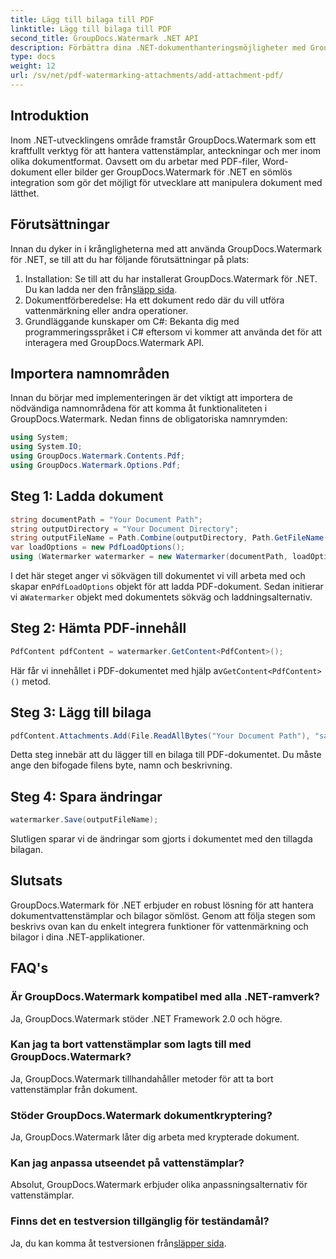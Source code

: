 ```yaml
---
title: Lägg till bilaga till PDF
linktitle: Lägg till bilaga till PDF
second_title: GroupDocs.Watermark .NET API
description: Förbättra dina .NET-dokumenthanteringsmöjligheter med GroupDocs.Watermark för sömlös vattenmärkning och hantering av bilagor.
type: docs
weight: 12
url: /sv/net/pdf-watermarking-attachments/add-attachment-pdf/
---
```

## Introduktion
Inom .NET-utvecklingens område framstår GroupDocs.Watermark som ett kraftfullt verktyg för att hantera vattenstämplar, anteckningar och mer inom olika dokumentformat. Oavsett om du arbetar med PDF-filer, Word-dokument eller bilder ger GroupDocs.Watermark för .NET en sömlös integration som gör det möjligt för utvecklare att manipulera dokument med lätthet.
## Förutsättningar
Innan du dyker in i krångligheterna med att använda GroupDocs.Watermark för .NET, se till att du har följande förutsättningar på plats:
1.  Installation: Se till att du har installerat GroupDocs.Watermark för .NET. Du kan ladda ner den från[släpp sida](https://releases.groupdocs.com/Watermark/net/).
2. Dokumentförberedelse: Ha ett dokument redo där du vill utföra vattenmärkning eller andra operationer.
3. Grundläggande kunskaper om C#: Bekanta dig med programmeringsspråket i C# eftersom vi kommer att använda det för att interagera med GroupDocs.Watermark API.

## Importera namnområden
Innan du börjar med implementeringen är det viktigt att importera de nödvändiga namnområdena för att komma åt funktionaliteten i GroupDocs.Watermark. Nedan finns de obligatoriska namnrymden:
```csharp
using System;
using System.IO;
using GroupDocs.Watermark.Contents.Pdf;
using GroupDocs.Watermark.Options.Pdf;
```
## Steg 1: Ladda dokument
```csharp
string documentPath = "Your Document Path";
string outputDirectory = "Your Document Directory";
string outputFileName = Path.Combine(outputDirectory, Path.GetFileName(documentPath));
var loadOptions = new PdfLoadOptions();
using (Watermarker watermarker = new Watermarker(documentPath, loadOptions))
```
 I det här steget anger vi sökvägen till dokumentet vi vill arbeta med och skapar en`PdfLoadOptions` objekt för att ladda PDF-dokument. Sedan initierar vi a`Watermarker` objekt med dokumentets sökväg och laddningsalternativ.
## Steg 2: Hämta PDF-innehåll
```csharp
PdfContent pdfContent = watermarker.GetContent<PdfContent>();
```
 Här får vi innehållet i PDF-dokumentet med hjälp av`GetContent<PdfContent>()` metod.
## Steg 3: Lägg till bilaga
```csharp
pdfContent.Attachments.Add(File.ReadAllBytes("Your Document Path"), "sample doc", "sample doc as attachment");
```
Detta steg innebär att du lägger till en bilaga till PDF-dokumentet. Du måste ange den bifogade filens byte, namn och beskrivning.
## Steg 4: Spara ändringar
```csharp
watermarker.Save(outputFileName);
```
Slutligen sparar vi de ändringar som gjorts i dokumentet med den tillagda bilagan.

## Slutsats
GroupDocs.Watermark för .NET erbjuder en robust lösning för att hantera dokumentvattenstämplar och bilagor sömlöst. Genom att följa stegen som beskrivs ovan kan du enkelt integrera funktioner för vattenmärkning och bilagor i dina .NET-applikationer.
## FAQ's
### Är GroupDocs.Watermark kompatibel med alla .NET-ramverk?
Ja, GroupDocs.Watermark stöder .NET Framework 2.0 och högre.
### Kan jag ta bort vattenstämplar som lagts till med GroupDocs.Watermark?
Ja, GroupDocs.Watermark tillhandahåller metoder för att ta bort vattenstämplar från dokument.
### Stöder GroupDocs.Watermark dokumentkryptering?
Ja, GroupDocs.Watermark låter dig arbeta med krypterade dokument.
### Kan jag anpassa utseendet på vattenstämplar?
Absolut, GroupDocs.Watermark erbjuder olika anpassningsalternativ för vattenstämplar.
### Finns det en testversion tillgänglig för teständamål?
 Ja, du kan komma åt testversionen från[släpper sida](https://releases.groupdocs.com/).